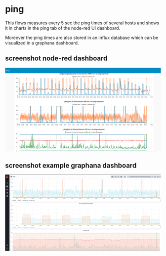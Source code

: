 ping
====

This flows measures every 5 sec the ping times of several hosts and shows it in charts in the ping tab of the node-red UI dashboard.

Moreover the ping times are also stored in an influx database which can be visualized in a graphana dashboard.

## screenshot node-red dashboard

![screenshot node-red dashboard](screenshot_node_red_dashboard.png)

## screenshot example graphana dashboard

![screenshot graphana dashboard](screenshot_graphana_dashboard.png)